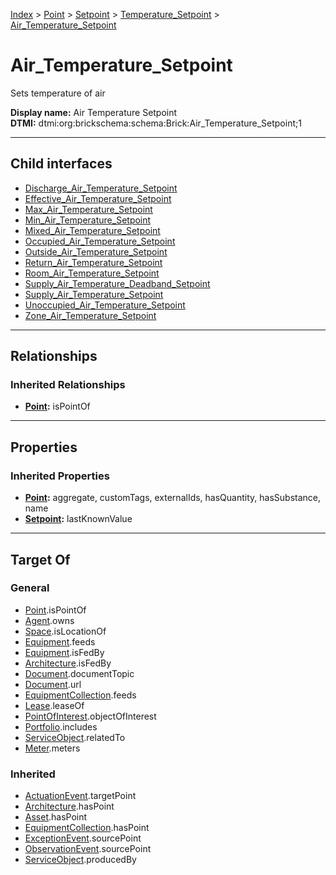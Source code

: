 [Index](../../../../index.md) > [Point](../../../Point.md) > [Setpoint](../../Setpoint.md) > [Temperature_Setpoint](../Temperature_Setpoint.md) > [Air_Temperature_Setpoint](#)
# Air_Temperature_Setpoint

Sets temperature of air


**Display name:** Air Temperature Setpoint<br />
**DTMI:** dtmi:org:brickschema:schema:Brick:Air_Temperature_Setpoint;1

---

## Child interfaces
* [Discharge_Air_Temperature_Setpoint](Discharge-/Discharge_Air_Temperature_Setpoint.md)
* [Effective_Air_Temperature_Setpoint](Effective-/Effective_Air_Temperature_Setpoint.md)
* [Max_Air_Temperature_Setpoint](Max-.md)
* [Min_Air_Temperature_Setpoint](Min-.md)
* [Mixed_Air_Temperature_Setpoint](Mixed-.md)
* [Occupied_Air_Temperature_Setpoint](Occupied-/Occupied_Air_Temperature_Setpoint.md)
* [Outside_Air_Temperature_Setpoint](Outside-/Outside_Air_Temperature_Setpoint.md)
* [Return_Air_Temperature_Setpoint](Return-/Return_Air_Temperature_Setpoint.md)
* [Room_Air_Temperature_Setpoint](Room-/Room_Air_Temperature_Setpoint.md)
* [Supply_Air_Temperature_Deadband_Setpoint](../Temperature_Deadband_Setpoint/Supply_Air-/Supply_Air_Temperature_Deadband_Setpoint.md)
* [Supply_Air_Temperature_Setpoint](Supply-/Supply_Air_Temperature_Setpoint.md)
* [Unoccupied_Air_Temperature_Setpoint](Unoccupied-/Unoccupied_Air_Temperature_Setpoint.md)
* [Zone_Air_Temperature_Setpoint](Zone-/Zone_Air_Temperature_Setpoint.md)

---

## Relationships

### Inherited Relationships
* **[Point](../../../Point.md):** isPointOf

---

## Properties

### Inherited Properties
* **[Point](../../../Point.md):** aggregate, customTags, externalIds, hasQuantity, hasSubstance, name
* **[Setpoint](../../Setpoint.md):** lastKnownValue

---

## Target Of
### General
* [Point](../../../Point.md).isPointOf
* [Agent](../../../../Agent/Agent.md).owns
* [Space](../../../../Space/Space.md).isLocationOf
* [Equipment](../../../../Asset/Equipment/Equipment.md).feeds
* [Equipment](../../../../Asset/Equipment/Equipment.md).isFedBy
* [Architecture](../../../../Space/Architecture/Architecture.md).isFedBy
* [Document](../../../../Information/Document/Document.md).documentTopic
* [Document](../../../../Information/Document/Document.md).url
* [EquipmentCollection](../../../../Collection/Equipment-.md).feeds
* [Lease](../../../../Event/Lease.md).leaseOf
* [PointOfInterest](../../../../Information/PointOfInterest.md).objectOfInterest
* [Portfolio](../../../../Collection/Portfolio.md).includes
* [ServiceObject](../../../../Information/ServiceObject/ServiceObject.md).relatedTo
* [Meter](../../../../Asset/Equipment/Meter/Meter.md).meters
### Inherited
* [ActuationEvent](../../../../Event/Point-/ActuationEvent.md).targetPoint
* [Architecture](../../../../Space/Architecture/Architecture.md).hasPoint
* [Asset](../../../../Asset/Asset.md).hasPoint
* [EquipmentCollection](../../../../Collection/Equipment-.md).hasPoint
* [ExceptionEvent](../../../../Event/Point-/ExceptionEvent.md).sourcePoint
* [ObservationEvent](../../../../Event/Point-/ObservationEvent/ObservationEvent.md).sourcePoint
* [ServiceObject](../../../../Information/ServiceObject/ServiceObject.md).producedBy
